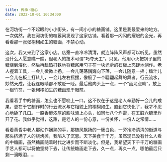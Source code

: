 ```yaml
---
title: 传承·糖心 
date: 2022-10-01 10:34:00
---
```

<!-- wp:paragraph -->
<p>在河坊街一个不起眼的小小街头，有一间小小的糖画铺。这里是我最爱来的地方。一次偶然，我在河坊街的喧嚣间发现了这家店铺。看着那一闪闪的耀眼的金光，再看看那一张张栩栩如生的糖画，不禁心动。</p>
<!-- /wp:paragraph -->

<!-- wp:paragraph -->
<p>这次，我又来到了这家小店。店旁一直冷冷清清，就连阵阵风声都可以听见。虽然没什么人愿意瞧一瞧，但老人的技术可谓“巧夺天工“。只见，他用小火把锅子里的糖烧到溶化，然后再趁热打铁地将糖浆用勺子在一块光滑的石板上恣肆地创作。老人握着工具，一会儿微微上扬，一会儿荡荡巍巍向下落，一会儿随意一摇；糖汁儿一会儿在板上打转儿，一会儿左右摇摆，像极了一个翩翩起舞的舞者。行云流水，妙然天成，让我连眼睛都不敢眨一眨。最后他向头上一点，一个“画龙点睛”，放上一根竹签，一张栩栩如生的糖画现于眼前。</p>
<!-- /wp:paragraph -->

<!-- wp:paragraph -->
<p>我看着手中的糖画，怎么也不愿咬上一口。这不仅在于这是老人辛勤好一会儿的成果，更在于它制作时的行云流水与它相貌上的栩栩如生。直到它快化了，我才不忍心地舔了几口。一股香醇浓厚的甜味涌上心头，如同七八个炸雷，在五脏六腑里炸开了花。我似乎觉得，这甜，是老人的一份心意，一份关怀，一份人之常情......</p>
<!-- /wp:paragraph -->

<!-- wp:paragraph -->
<p>看着黄昏中老人那动作娴熟的手，那随风飘扬的一簇白色，一旁冷冷清清的街道与那头挤满了人的烧烤摊，我陷入了沉思。天下美食千千万，虽然现已没有什么人看的中糖画，虽然糖画随着时代之进步而不断淡化。但是，我希望天下千千万的糖画手艺人都可以将他坚持下去，让传统糖画走下去，久一点，再久一点，哪怕最后只剩一滴眼泪......</p>
<!-- /wp:paragraph -->
